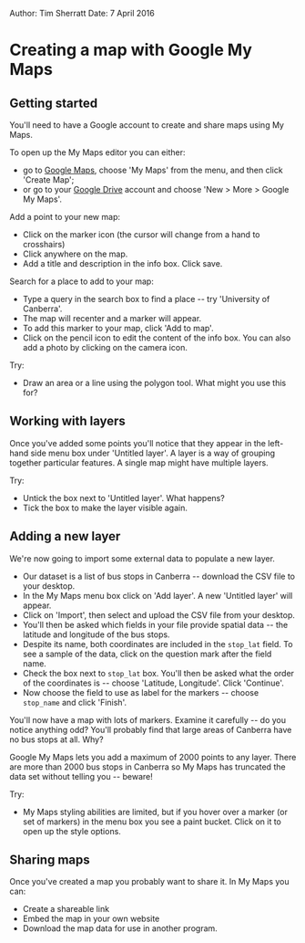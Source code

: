 Author: Tim Sherratt
Date: 7 April 2016

# Creating a map with Google My Maps

## Getting started

You'll need to have a Google account to create and share maps using My Maps.

To open up the My Maps editor you can either:

* go to [Google Maps](https://www.google.com.au/maps/), choose 'My Maps' from the menu, and then click 'Create Map';
* or go to your [Google Drive](https://www.google.com.au/drive/) account and choose 'New > More > Google My Maps'.

Add a point to your new map:

* Click on the marker icon (the cursor will change from a hand to crosshairs)
* Click anywhere on the map.
* Add a title and description in the info box. Click save.

Search for a place to add to your map:

* Type a query in the search box to find a place -- try  'University of Canberra'.
* The map will recenter and a marker will appear.
* To add this marker to your map, click 'Add to map'.
* Click on the pencil icon to edit the content of the info box. You can also add a photo by clicking on the camera icon.

Try:

* Draw an area or a line using the polygon tool. What might you use this for?

## Working with layers

Once you've added some points you'll notice that they appear in the left-hand side menu box under 'Untitled layer'. A layer is a way of grouping together particular features. A single map might have multiple layers.

Try:

* Untick the box next to 'Untitled layer'. What happens?
* Tick the box to make the layer visible again.

## Adding a new layer

We're now going to import some external data to populate a new layer.

* Our dataset is a list of bus stops in Canberra -- download the CSV file to your desktop.
* In the My Maps menu box click on 'Add layer'. A new 'Untitled layer' will appear.
* Click on 'Import', then select and upload the CSV file from your desktop.
* You'll then be asked which fields in your file provide spatial data -- the latitude and longitude of the bus stops. 
* Despite its name, both coordinates are included in the `stop_lat` field. To see a sample of the data, click on the question mark after the field name.
* Check the box next to `stop_lat` box. You'll then be asked what the order of the coordinates is -- choose 'Latitude, Longitude'. Click 'Continue'.
* Now choose the field to use as  label for the markers -- choose `stop_name` and click 'Finish'.

You'll now have a map with lots of markers. Examine it carefully -- do you notice anything odd? You'll probably find that large areas of Canberra have no bus stops at all. Why?

Google My Maps lets you add a maximum of 2000 points to any layer. There are more than 2000 bus stops in Canberra so My Maps has truncated the data set without telling you -- beware!

Try:

* My Maps styling abilities are limited, but if you hover over a marker (or set of markers) in the menu box you see a paint bucket. Click on it to open up the style options.

## Sharing maps

Once you've created a map you probably want to share it. In My Maps you can:

* Create a shareable link
* Embed the map in your own website
* Download the map data for use in another program.




